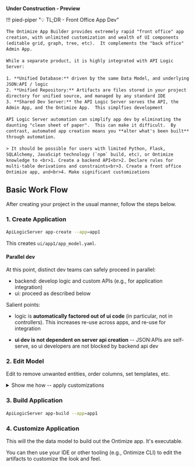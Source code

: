 **Under Construction - Preview**

!!! pied-piper ":bulb: TL;DR - Front Office App Dev"

    The Ontimize App Builder provides extremely rapid "front office" app creation, with unlimited customization and wealth of UI components (editable grid, graph, tree, etc).  It complements the "back office" Admin App.

    While a separate product, it is highly integrated with API Logic Server:

    1. **Unified Database:** driven by the same Data Model, and underlying JSON:API / logic
    2. **Unified Repository:** Artifacts are files stored in your project directory for unified source, and managed by any standard IDE
    3. **Shared Dev Server:** the API Logic Server serves the API, the Admin App, and the Ontimize App.  This simplfies development
    
    API Logic Server automation can simplify app dev by eliminating the daunting "clean sheet of paper".  This can make it difficult.  By contrast, automated app creation means you **alter what's been built** through automation.

    > It should be possible for users with limited Python, Flask, SQLAlchemy, JavaScipt technology (`npm` build, etc), or Ontimize knowledge to <br>1. Create a backend API<br>2. Declare rules for multi-table derivations and constraints<br>3. Create a front office Ontimize app, and<br>4. Make significant customizations


## Basic Work Flow

After creating your project in the usual manner, follow the steps below.

### 1. Create Application

```bash
ApiLogicServer app-create --app=app1
```

This creates `ui/app1/app_model.yaml`.  

#### Parallel dev

At this point, distinct dev teams can safely proceed in parallel:

* backend: develop logic and custom APIs (e.g., for application integration)
* ui: proceed as described below

Salient points:

* logic is **automatically factored out of ui code** (in particular, not in controllers).  This increases re-use across apps, and re-use for integration

* **ui dev is not dependent on server api creation** -- JSON:APIs are self-serve, so ui developers are not blocked by backend api dev

### 2. Edit Model

Edit to remove unwanted entities, order columns, set templates, etc.

<details markdown>

<summary> Show me how -- apply customizations </summary>

&nbsp;

![app_create](images/ontimize/app-create.png)

</details>

### 3. Build Application

```bash
ApiLogicServer app-build --app=app1
```
### 4. Customize Application

This will the the data model to build out the Ontimize app.  It's executable.

You can then use your IDE or other tooling (e.g., Ontimize CLI) to edit the artifacts to customize the look and feel.